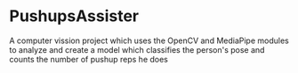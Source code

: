 # PushupsAssister
A computer vission project which uses the OpenCV and MediaPipe modules to analyze and create a model which classifies the person's pose and counts the number of pushup reps he does

